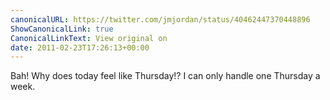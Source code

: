```yaml
---
canonicalURL: https://twitter.com/jmjordan/status/40462447370448896
ShowCanonicalLink: true
CanonicalLinkText: View original on
date: 2011-02-23T17:26:13+00:00
---
```

Bah! Why does today feel like Thursday!? I can only handle one Thursday a week.
